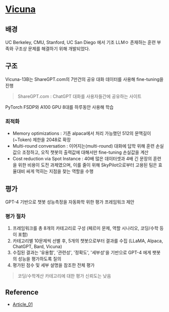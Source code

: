 
# [Vicuna](https://github.com/lm-sys/FastChat)



## 배경

UC Berkeley, CMU, Stanford, UC San Diego 에서 기조 LLMㅇ 존재하는 훈련 부족와 구조상 문제를 해결하기 위해 개발되었다.


## 구조

Vicuna-13B는 ShareGPT.com의 7만건의 공유 대화 데이터를 사용해 fine-tuning을 진행
> ShareGPT.com : ChatGPT 대화를 사용자들간에 공유하는 사이트

PyTorch FSDP와 A100 GPU 8대를 하루동안 사용해 학습

### 최적화

- Memory optimizations : 기존 alpaca에서 처리 가능했던 512의 문맥길이(~Token) 제한을 2048로 확장
- Multi-round conversation : 이어지는(multi-round) 대화에 답학 위해 훈련 손실값으 조정하고, 오직 챗봇의 출력값에 대해서만 fine-tuning 손실값을 계산
- Cost reduction via Spot Instance : 40배 많은 데이터셋과 4배 긴 문장의 훈련을 위한 비용이 도전 과제였으며, 이를 줄이 위해 SkyPilot으로부터 고용된 팀은 효율대비 싸게 먹히는 지점을 찾는 역할을 수행

## 평가

GPT-4 기반으로 챗봇 성능측정을 자동화학 위한 평가 프레임워크 제안

### 평가 절차
1. 프레임워크를 총 8개의 카테고리로 구성 (페르미 문제, 역할 시나리오, 코딩/수학 등이 포함)
2. 카테고리별 10문제씩 선별 후, 5개의 챗봇으로부터 결과를 수집 (LLaMA, Alpaca, ChatGPT, Bard, Vicuna)
3. 수집된 결과는 '유용함', '관련성', '정확도', '세부성'을 기반으로 GPT-4 에게 팻봇의 성능을 평가하도록 질의
4. 평가된 점수 및 세부 설명을 참조한 전체 평가
  > 코딩/수학계산 카테고리에 대한 평가 신뢰도는 낮음


## Reference
- [Article_01](https://pub.towardsai.net/meet-vicuna-the-latest-metas-llama-model-that-matches-chatgpt-performance-e23b2fc67e6b)
